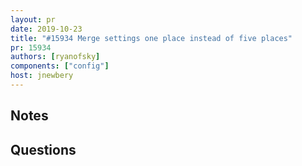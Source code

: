 ```yaml
---
layout: pr
date: 2019-10-23
title: "#15934 Merge settings one place instead of five places"
pr: 15934
authors: [ryanofsky]
components: ["config"]
host: jnewbery
---
```


## Notes

## Questions
